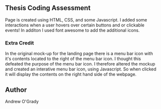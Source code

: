 ## Thesis Coding Assessment 

Page is created using HTML, CSS, and some Javascript. I added some interactions when a user hovers over certain buttons and or clickable events! In additon I used font awesome to add the additional icons.

### Extra Credit 

In the original mock-up for the landing page there is a menu bar icon with it's contents located to the right of the menu bar icon. I thought this defeated the purpose of the menu bar icon. I therefore altered the mockup and created an interative menu bar icon, using Javascript. So when clicked it will display the contents on the right hand side of the webpage. 

## Author

Andrew O'Grady